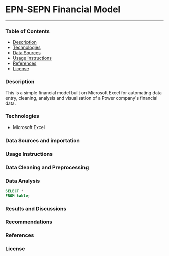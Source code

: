 # EPN-SEPN Financial Model
___
### Table of Contents
- [Description](#description)
- [Technologies](#technologies)
- [Data Sources](#data_sources)
- [Usage Instructions](#usage-instructions)
- [References](#references)
- [License](#license)


### Description
This is a simple financial model built on Microsoft Excel for automating data entry, cleaning, analysis and visualisation of a Power company's financial data.

### Technologies
- Microsoft Excel

### Data Sources and importation

### Usage Instructions

### Data Cleaning and Preprocessing
### Data Analysis
```SQL
SELECT *
FROM table;
```
### Results and Discussions
### Recommendations
### References
### License
